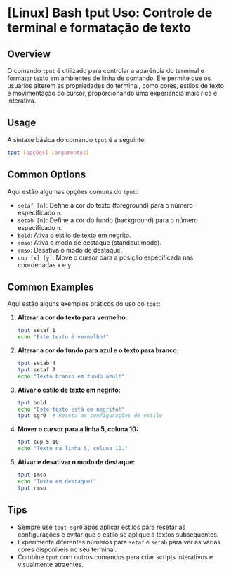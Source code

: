 # [Linux] Bash tput Uso: Controle de terminal e formatação de texto

## Overview
O comando `tput` é utilizado para controlar a aparência do terminal e formatar texto em ambientes de linha de comando. Ele permite que os usuários alterem as propriedades do terminal, como cores, estilos de texto e movimentação do cursor, proporcionando uma experiência mais rica e interativa.

## Usage
A sintaxe básica do comando `tput` é a seguinte:

```bash
tput [opções] [argumentos]
```

## Common Options
Aqui estão algumas opções comuns do `tput`:

- `setaf [n]`: Define a cor do texto (foreground) para o número especificado `n`.
- `setab [n]`: Define a cor do fundo (background) para o número especificado `n`.
- `bold`: Ativa o estilo de texto em negrito.
- `smso`: Ativa o modo de destaque (standout mode).
- `rmso`: Desativa o modo de destaque.
- `cup [x] [y]`: Move o cursor para a posição especificada nas coordenadas `x` e `y`.

## Common Examples
Aqui estão alguns exemplos práticos do uso do `tput`:

1. **Alterar a cor do texto para vermelho:**
   ```bash
   tput setaf 1
   echo "Este texto é vermelho!"
   ```

2. **Alterar a cor do fundo para azul e o texto para branco:**
   ```bash
   tput setab 4
   tput setaf 7
   echo "Texto branco em fundo azul!"
   ```

3. **Ativar o estilo de texto em negrito:**
   ```bash
   tput bold
   echo "Este texto está em negrito!"
   tput sgr0  # Reseta as configurações de estilo
   ```

4. **Mover o cursor para a linha 5, coluna 10:**
   ```bash
   tput cup 5 10
   echo "Texto na linha 5, coluna 10."
   ```

5. **Ativar e desativar o modo de destaque:**
   ```bash
   tput smso
   echo "Texto em destaque!"
   tput rmso
   ```

## Tips
- Sempre use `tput sgr0` após aplicar estilos para resetar as configurações e evitar que o estilo se aplique a textos subsequentes.
- Experimente diferentes números para `setaf` e `setab` para ver as várias cores disponíveis no seu terminal.
- Combine `tput` com outros comandos para criar scripts interativos e visualmente atraentes.